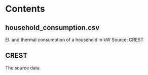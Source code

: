 # Contents

## household_consumption.csv
El. and thermal consumption of a household in kW
Source: CREST

## CREST
The source data.